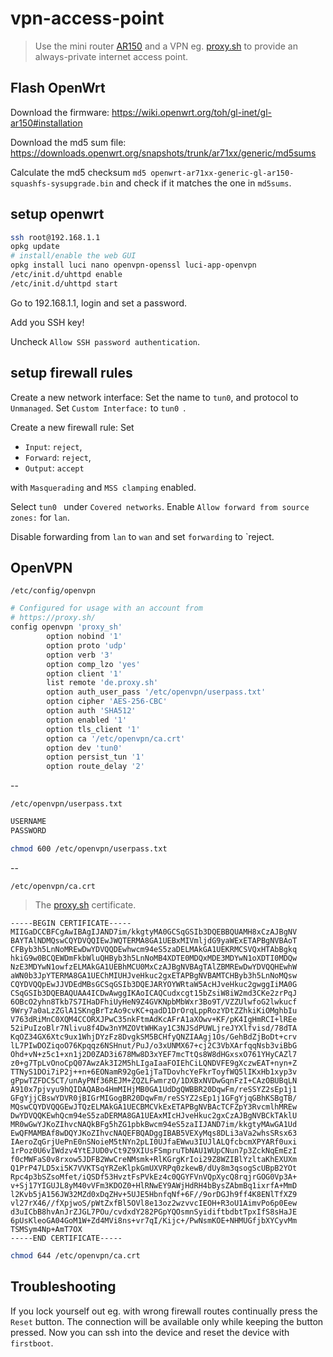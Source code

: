 # vpn-access-point

> Use the mini router [AR150](http://www.gl-inet.com/ar150/) and a VPN eg. [proxy.sh](https://proxy.sh/) to provide an always-private internet access point.

## Flash OpenWrt

Download the firmware: https://wiki.openwrt.org/toh/gl-inet/gl-ar150#installation

Download the md5 sum file: https://downloads.openwrt.org/snapshots/trunk/ar71xx/generic/md5sums

Calculate the md5 checksum `md5 openwrt-ar71xx-generic-gl-ar150-squashfs-sysupgrade.bin` and check if it matches the one in `md5sums`.

## setup openwrt

```sh
ssh root@192.168.1.1
opkg update
# install/enable the web GUI
opkg install luci nano openvpn-openssl luci-app-openvpn
/etc/init.d/uhttpd enable
/etc/init.d/uhttpd start
```

Go to 192.168.1.1, login and set a password.

Add you SSH key!

Uncheck `Allow SSH password authentication`.

## setup firewall rules

Create a new network interface: Set the name to `tun0`, and protocol to `Unmanaged`. Set `Custom Interface:` to `tun0 `.

Create a new firewall rule: Set

- `Input`: `reject`, 
- `Forward`: `reject`,
- `Output`: `accept`

with `Masquerading` and `MSS clamping` enabled.

Select `tun0 ` under `Covered networks`. Enable `Allow forward from source zones:` for `lan`.

Disable forwarding from `lan` to `wan` and set `forwarding` to `reject.


## OpenVPN

`/etc/config/openvpn`

```sh
# Configured for usage with an account from
# https://proxy.sh/
config openvpn 'proxy_sh'
        option nobind '1'
        option proto 'udp'
        option verb '3'
        option comp_lzo 'yes'
        option client '1'
        list remote 'de.proxy.sh'
        option auth_user_pass '/etc/openvpn/userpass.txt'
        option cipher 'AES-256-CBC'
        option auth 'SHA512'
        option enabled '1'
        option tls_client '1'
        option ca '/etc/openvpn/ca.crt'
        option dev 'tun0'
        option persist_tun '1'
        option route_delay '2'
```

--

`/etc/openvpn/userpass.txt`

```sh
USERNAME
PASSWORD
```

```sh
chmod 600 /etc/openvpn/userpass.txt
```

--

`/etc/openvpn/ca.crt`
> The [proxy.sh](https://proxy.sh/) certificate.

```
-----BEGIN CERTIFICATE-----
MIIGaDCCBFCgAwIBAgIJAND7im/kkgtyMA0GCSqGSIb3DQEBBQUAMH8xCzAJBgNV
BAYTAlNDMQswCQYDVQQIEwJWQTERMA8GA1UEBxMIVmljdG9yaWExETAPBgNVBAoT
CFByb3h5LnNoMREwDwYDVQQDEwhwcm94eS5zaDELMAkGA1UEKRMCSVQxHTAbBgkq
hkiG9w0BCQEWDmFkbWluQHByb3h5LnNoMB4XDTE0MDQxMDE3MDYwN1oXDTI0MDQw
NzE3MDYwN1owfzELMAkGA1UEBhMCU0MxCzAJBgNVBAgTAlZBMREwDwYDVQQHEwhW
aWN0b3JpYTERMA8GA1UEChMIUHJveHkuc2gxETAPBgNVBAMTCHByb3h5LnNoMQsw
CQYDVQQpEwJJVDEdMBsGCSqGSIb3DQEJARYOYWRtaW5AcHJveHkuc2gwggIiMA0G
CSqGSIb3DQEBAQUAA4ICDwAwggIKAoICAQCudxcgt15bZsiW8iW2md3CKe2zrPqJ
6OBcO2yhn8Tkb7S7IHaDFhiUyHeN9Z4GVKNpbMbWxr3Bo9T/VZZUlwfoG2lwkucf
9Wry7a0aLzZGlA1SKngBrTzAo9cvKC+qadD1DrOrqLppRozYDtZZhkiKiOMghbIu
V763dRiMnC0XQM4CCORXJPwC35nkFtmAdKcAFrA1aXOwv+KF/pK4IgHmRCI+lREe
52iPuIzoBlr7Nlivu8f4Dw3nYMZOVtWHKay1C3NJSdPUWLjreJYXlfvisd/78dTA
KqOZ34GX6Xtc9ux1WhjDYzFz8DvgkSM5BCHfyQNZIAAgj1Os/GehBdZjBoDt+crv
lL7PIwDOZiqoO76Kpqqz6NSHnut/PuJ/o3xUNMX67+cj2C3VbXArfqqNsb3viBbG
Ohd+vN+z5c1+xn1j2D0ZAD3i678Mw8D3xYEF7mcTtQs8W8dHGxsxO761YHyCAZl7
z0+g7TpLvOnoCpQ07AwzAk3I2M5hLIgaIaaFOIEhCiLQNDVFE9gXczwEAT+nyn+Z
TTNyS1DOi7iP2j++n+6EONamR92gGe1jTaTDovhcYeFkrToyfWQ5lIKxHb1xyp3v
gPpwTZFDC5CT/unAyPNf36REJM+ZQZLFwmrzO/1DXBxNVDwGqnFzI+CAzOBUBqLN
A910x7pjvyu9hQIDAQABo4HmMIHjMB0GA1UdDgQWBBR20DqwFm/reSSYZ2sEp1j1
GFgYjjCBswYDVR0jBIGrMIGogBR20DqwFm/reSSYZ2sEp1j1GFgYjqGBhKSBgTB/
MQswCQYDVQQGEwJTQzELMAkGA1UECBMCVkExETAPBgNVBAcTCFZpY3RvcmlhMREw
DwYDVQQKEwhQcm94eS5zaDERMA8GA1UEAxMIcHJveHkuc2gxCzAJBgNVBCkTAklU
MR0wGwYJKoZIhvcNAQkBFg5hZG1pbkBwcm94eS5zaIIJAND7im/kkgtyMAwGA1Ud
EwQFMAMBAf8wDQYJKoZIhvcNAQEFBQADggIBAB5VEXyMqs8DLi3aVa2whsSRsx63
IAeroZqGrjUePnE0nSNoieM5tNYn2pLI0UJfaEWwu3IUJlALQfcbcmXPYARf0uxi
1rPoz0U6vIWdzv4YtEJUD0vCt9Z9XIUsFSmpruTbNAU1WUpCNun7p3ZckNqEmEzI
f0cMWFaS0v8rxow5JDFB2WwCreNMsmk+RlKGrgKrIoi29Z8WZIBlYzltaKhEXUXm
Q1PrP47LD5xi5K7VVKTSqYRZeKlpkGmUXVRPq0zkewB/dUy8m3qsogScUBpB2YOt
Rpc4p3bSZsoMfet/iQSDf53HvztFsPVkEz4c0QGYFVnVQpXycQ8rqjrGOG0Vp3A+
v+Sj17YIGUJL8yM40vVFm3KDOZ0+HlRNwEY9AWjHdRH4bBysZAbmBq1ixrfA+MmD
l2Kvb5jA156JW32MZd0xDqZHv+5UJE5HbnfqNf+6F//9orDGJh9ff4K8ENlTfXZ9
vl27rX46//fXpjwoS/pWtZxfBl5OVl8e13oz2wzvvcIEOH+R3oU1AimvPo6p0Eew
d3uICbB8hvAnJrZJGL7POu/cvdxdY282PGpYQOsmnSyidiftbdbtTpxIfS8sHaJE
6pUsKleoGA04GoM1W+Zd4MVi8ns+vr7qI/Kijc+/PwNsmKOE+NHMUGfjbXYCyvMm
TSMSym4Np+AmT7OX
-----END CERTIFICATE-----
```

```sh
chmod 644 /etc/openvpn/ca.crt
```

## Troubleshooting

If you lock yourself out eg. with wrong firewall routes continually press the `Reset` button. The connection will be available only while keeping the button pressed. Now you can ssh into the device and reset the device with `firstboot`.

